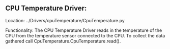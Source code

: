 CPU Temperature Driver:
--
Location: ../Drivers/cpuTemperature/CpuTemperature.py

Functionality:
	The CPU Temperature Driver reads in the temperature of the CPU from the temperature sensor connected to the CPU. To collect the data gathered call CpuTemperature.CpuTemperature.read().
